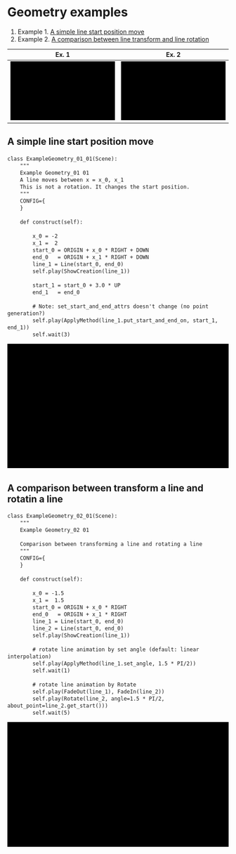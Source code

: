 # Geometry examples
1. Example 1. [A simple line start position move](https://github.com/yamauchih/3b1b_manim_examples/blob/master/geometry/readme_example_geometry.md#a-simple-line-start-position-move)
2. Example 2. [A comparison between line transform and line rotation](https://github.com/yamauchih/3b1b_manim_examples/blob/master/geometry/readme_example_geometry.md#a-comparison-between-transform-a-line-and-rotatin-a-line)


| Ex. 1 | Ex. 2 |
| --- | --- |
|<img src ="https://github.com/yamauchih/3b1b_manim_examples/blob/master/geometry/gifs/ExampleGeometry_01_01.gif" width=300/>|<img src ="https://github.com/yamauchih/3b1b_manim_examples/blob/master/geometry/gifs/ExampleGeometry_02_01.gif" width=300/>|


## A simple line start position move

```python3
class ExampleGeometry_01_01(Scene):
    """
    Example Geometry_01 01
    A line moves between x = x_0, x_1
    This is not a rotation. It changes the start position.
    """
    CONFIG={
    }

    def construct(self):

        x_0 = -2
        x_1 =  2
        start_0 = ORIGIN + x_0 * RIGHT + DOWN
        end_0   = ORIGIN + x_1 * RIGHT + DOWN
        line_1 = Line(start_0, end_0)
        self.play(ShowCreation(line_1))

        start_1 = start_0 + 3.0 * UP
        end_1   = end_0

        # Note: set_start_and_end_attrs doesn't change (no point generation?)
        self.play(ApplyMethod(line_1.put_start_and_end_on, start_1, end_1))
        self.wait(3)
```

<p align="center"><img src ="https://github.com/yamauchih/3b1b_manim_examples/blob/master/geometry/gifs/ExampleGeometry_01_01.gif" width=800/></p>

## A comparison between transform a line and rotatin a line

```python3
class ExampleGeometry_02_01(Scene):
    """
    Example Geometry_02 01

    Comparison between transforming a line and rotating a line
    """
    CONFIG={
    }

    def construct(self):

        x_0 = -1.5
        x_1 =  1.5
        start_0 = ORIGIN + x_0 * RIGHT
        end_0   = ORIGIN + x_1 * RIGHT
        line_1 = Line(start_0, end_0)
        line_2 = Line(start_0, end_0)
        self.play(ShowCreation(line_1))

        # rotate line animation by set angle (default: linear interpolation)
        self.play(ApplyMethod(line_1.set_angle, 1.5 * PI/2))
        self.wait(1)

        # rotate line animation by Rotate
        self.play(FadeOut(line_1), FadeIn(line_2))
        self.play(Rotate(line_2, angle=1.5 * PI/2, about_point=line_2.get_start()))
        self.wait(5)
```

<p align="center"><img src ="https://github.com/yamauchih/3b1b_manim_examples/blob/master/geometry/gifs/ExampleGeometry_02_01.gif" width=800/></p>

